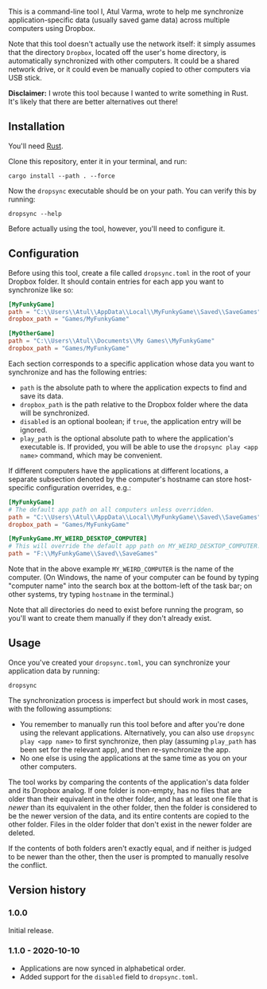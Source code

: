This is a command-line tool I, Atul Varma, wrote to help me synchronize
application-specific data (usually saved game data) across multiple
computers using Dropbox.

Note that this tool doesn't actually use the network itself: it simply
assumes that the directory `Dropbox`, located off the user's home directory,
is automatically synchronized with other computers. It could be a shared
network drive, or it could even be manually copied to other computers via
USB stick.

**Disclaimer:** I wrote this tool because I wanted to write something in
Rust. It's likely that there are better alternatives out there!

## Installation

You'll need [Rust](https://www.rust-lang.org/).

Clone this repository, enter it in your terminal, and run:

```
cargo install --path . --force
```

Now the `dropsync` executable should be on your path. You can verify
this by running:

```
dropsync --help
```

Before actually using the tool, however, you'll need to configure it.

## Configuration

Before using this tool, create a file called `dropsync.toml` in the root of
your Dropbox folder.  It should contain entries for each app you want to
synchronize like so:

```toml
[MyFunkyGame]
path = "C:\\Users\\Atul\\AppData\\Local\\MyFunkyGame\\Saved\\SaveGames"
dropbox_path = "Games/MyFunkyGame"

[MyOtherGame]
path = "C:\\Users\\Atul\\Documents\\My Games\\MyFunkyGame"
dropbox_path = "Games/MyFunkyGame"
```

Each section corresponds to a specific application whose data you want to
synchronize and has the following entries:

* `path` is the absolute path to where the application expects to find
  and save its data.
* `dropbox_path` is the path relative to the Dropbox folder where the
  data will be synchronized.
* `disabled` is an optional boolean; if `true`, the application
  entry will be ignored.
* `play_path` is the optional absolute path to where the
  application's executable is. If provided, you will be able to
  use the `dropsync play <app name>` command, which may be
  convenient.

If different computers have the applications at different locations, a
separate subsection denoted by the computer's hostname can store
host-specific configuration overrides, e.g.:

```toml
[MyFunkyGame]
# The default app path on all computers unless overridden.
path = "C:\\Users\\Atul\\AppData\\Local\\MyFunkyGame\\Saved\\SaveGames"
dropbox_path = "Games/MyFunkyGame"

[MyFunkyGame.MY_WEIRD_DESKTOP_COMPUTER]
# This will override the default app path on MY_WEIRD_DESKTOP_COMPUTER.
path = "F:\\MyFunkyGame\\Saved\\SaveGames"
```

Note that in the above example `MY_WEIRD_COMPUTER` is the name of the
computer. (On Windows, the name of your computer can be found by
typing "computer name" into the search box at the bottom-left of the
task bar; on other systems, try typing `hostname` in the terminal.)

Note that all directories do need to exist before running the program,
so you'll want to create them manually if they don't already exist.

## Usage

Once you've created your `dropsync.toml`, you can synchronize your
application data by running:

```
dropsync
```

The synchronization process is imperfect but should work in most
cases, with the following assumptions:

* You remember to manually run this tool before and after you're
  done using the relevant applications. Alternatively, you can
  also use `dropsync play <app name>` to first synchronize,
  then play (assuming `play_path` has been set for the relevant
  app), and then re-synchronize the app.
* No one else is using the applications at the same time as you
  on your other computers.

The tool works by comparing the contents of the application's data
folder and its Dropbox analog.  If one folder is non-empty, has
no files that are older than their equivalent in the other folder,
and has at least one file that is _newer_ than its equivalent in
the other folder, then the folder is considered to be the newer
version of the data, and its entire contents are copied to the
other folder. Files in the older folder that don't exist in
the newer folder are deleted.

If the contents of both folders aren't exactly equal, and if
neither is judged to be newer than the other, then the user
is prompted to manually resolve the conflict.

## Version history

### 1.0.0

Initial release.

### 1.1.0 - 2020-10-10

* Applications are now synced in alphabetical order.
* Added support for the `disabled` field to `dropsync.toml`.

